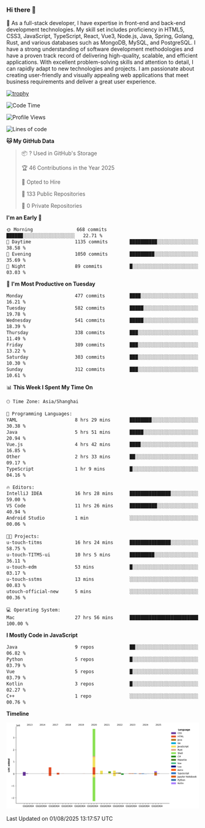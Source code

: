 ### Hi there 👋

🌱 As a full-stack developer, I have expertise in front-end and back-end development technologies. My skill set includes proficiency in HTML5, CSS3, JavaScript, TypeScript, React, Vue3, Node.js, Java, Spring, Golang, Rust, and various databases such as MongoDB, MySQL, and PostgreSQL. I have a strong understanding of software development methodologies and have a proven track record of delivering high-quality, scalable, and efficient applications. With excellent problem-solving skills and attention to detail, I can rapidly adapt to new technologies and projects. I am passionate about creating user-friendly and visually appealing web applications that meet business requirements and deliver a great user experience.

[![trophy](https://github-profile-trophy.vercel.app/?username=elton&rank=SECRET,SSS,SS,S,AAA,AA,A&theme=onedark&no-frame=true&margin-w=10)](https://github.com/ryo-ma/github-profile-trophy)

<!--START_SECTION:waka-->
![Code Time](http://img.shields.io/badge/Code%20Time-1%2C828%20hrs%2016%20mins-blue)

![Profile Views](http://img.shields.io/badge/Profile%20Views-0-blue)

![Lines of code](https://img.shields.io/badge/From%20Hello%20World%20I%27ve%20Written-5.8%20million%20lines%20of%20code-blue)

**🐱 My GitHub Data** 

> 📦 ? Used in GitHub's Storage 
 > 
> 🏆 46 Contributions in the Year 2025
 > 
> 💼 Opted to Hire
 > 
> 📜 133 Public Repositories 
 > 
> 🔑 0 Private Repositories 
 > 
**I'm an Early 🐤** 

```text
🌞 Morning                668 commits         ██████░░░░░░░░░░░░░░░░░░░   22.71 % 
🌆 Daytime                1135 commits        ██████████░░░░░░░░░░░░░░░   38.58 % 
🌃 Evening                1050 commits        █████████░░░░░░░░░░░░░░░░   35.69 % 
🌙 Night                  89 commits          █░░░░░░░░░░░░░░░░░░░░░░░░   03.03 % 
```
📅 **I'm Most Productive on Tuesday** 

```text
Monday                   477 commits         ████░░░░░░░░░░░░░░░░░░░░░   16.21 % 
Tuesday                  582 commits         █████░░░░░░░░░░░░░░░░░░░░   19.78 % 
Wednesday                541 commits         █████░░░░░░░░░░░░░░░░░░░░   18.39 % 
Thursday                 338 commits         ███░░░░░░░░░░░░░░░░░░░░░░   11.49 % 
Friday                   389 commits         ███░░░░░░░░░░░░░░░░░░░░░░   13.22 % 
Saturday                 303 commits         ███░░░░░░░░░░░░░░░░░░░░░░   10.30 % 
Sunday                   312 commits         ███░░░░░░░░░░░░░░░░░░░░░░   10.61 % 
```


📊 **This Week I Spent My Time On** 

```text
🕑︎ Time Zone: Asia/Shanghai

💬 Programming Languages: 
YAML                     8 hrs 29 mins       ████████░░░░░░░░░░░░░░░░░   30.38 % 
Java                     5 hrs 51 mins       █████░░░░░░░░░░░░░░░░░░░░   20.94 % 
Vue.js                   4 hrs 42 mins       ████░░░░░░░░░░░░░░░░░░░░░   16.85 % 
Other                    2 hrs 33 mins       ██░░░░░░░░░░░░░░░░░░░░░░░   09.17 % 
TypeScript               1 hr 9 mins         █░░░░░░░░░░░░░░░░░░░░░░░░   04.16 % 

🔥 Editors: 
IntelliJ IDEA            16 hrs 28 mins      ███████████████░░░░░░░░░░   59.00 % 
VS Code                  11 hrs 26 mins      ██████████░░░░░░░░░░░░░░░   40.94 % 
Android Studio           1 min               ░░░░░░░░░░░░░░░░░░░░░░░░░   00.06 % 

🐱‍💻 Projects: 
u-touch-titms            16 hrs 24 mins      ███████████████░░░░░░░░░░   58.75 % 
u-touch-TITMS-ui         10 hrs 5 mins       █████████░░░░░░░░░░░░░░░░   36.11 % 
u-touch-edm              53 mins             █░░░░░░░░░░░░░░░░░░░░░░░░   03.17 % 
u-touch-sstms            13 mins             ░░░░░░░░░░░░░░░░░░░░░░░░░   00.83 % 
utouch-official-new      5 mins              ░░░░░░░░░░░░░░░░░░░░░░░░░   00.36 % 

💻 Operating System: 
Mac                      27 hrs 56 mins      █████████████████████████   100.00 % 
```

**I Mostly Code in JavaScript** 

```text
Java                     9 repos             ██░░░░░░░░░░░░░░░░░░░░░░░   06.82 % 
Python                   5 repos             █░░░░░░░░░░░░░░░░░░░░░░░░   03.79 % 
Vue                      5 repos             █░░░░░░░░░░░░░░░░░░░░░░░░   03.79 % 
Kotlin                   3 repos             █░░░░░░░░░░░░░░░░░░░░░░░░   02.27 % 
C++                      1 repo              ░░░░░░░░░░░░░░░░░░░░░░░░░   00.76 % 
```



**Timeline**

![Lines of Code chart](https://raw.githubusercontent.com/elton/elton/main/assets/bar_graph.png)


 Last Updated on 01/08/2025 13:17:57 UTC
<!--END_SECTION:waka-->

<!--
**elton/elton** is a ✨ _special_ ✨ repository because its `README.md` (this file) appears on your GitHub profile.

Here are some ideas to get you started:

- 🔭 I’m currently working on ...
- 🌱 I’m currently learning ...
- 👯 I’m looking to collaborate on ...
- 🤔 I’m looking for help with ...
- 💬 Ask me about ...
- 📫 How to reach me: ...
- 😄 Pronouns: ...
- ⚡ Fun fact: ...
-->
